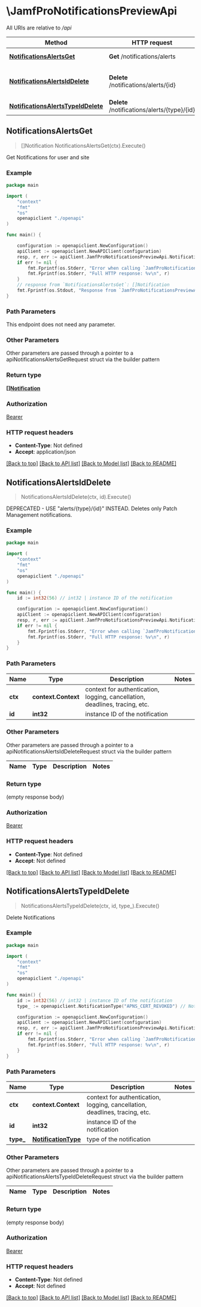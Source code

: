 # \JamfProNotificationsPreviewApi

All URIs are relative to */api*

Method | HTTP request | Description
------------- | ------------- | -------------
[**NotificationsAlertsGet**](JamfProNotificationsPreviewApi.md#NotificationsAlertsGet) | **Get** /notifications/alerts | Get Notifications for user and site 
[**NotificationsAlertsIdDelete**](JamfProNotificationsPreviewApi.md#NotificationsAlertsIdDelete) | **Delete** /notifications/alerts/{id} | DEPRECATED - USE \&quot;alerts/{type}/{id}\&quot; INSTEAD. Deletes only Patch Management notifications. 
[**NotificationsAlertsTypeIdDelete**](JamfProNotificationsPreviewApi.md#NotificationsAlertsTypeIdDelete) | **Delete** /notifications/alerts/{type}/{id} | Delete Notifications 



## NotificationsAlertsGet

> []Notification NotificationsAlertsGet(ctx).Execute()

Get Notifications for user and site 



### Example

```go
package main

import (
    "context"
    "fmt"
    "os"
    openapiclient "./openapi"
)

func main() {

    configuration := openapiclient.NewConfiguration()
    apiClient := openapiclient.NewAPIClient(configuration)
    resp, r, err := apiClient.JamfProNotificationsPreviewApi.NotificationsAlertsGet(context.Background()).Execute()
    if err != nil {
        fmt.Fprintf(os.Stderr, "Error when calling `JamfProNotificationsPreviewApi.NotificationsAlertsGet``: %v\n", err)
        fmt.Fprintf(os.Stderr, "Full HTTP response: %v\n", r)
    }
    // response from `NotificationsAlertsGet`: []Notification
    fmt.Fprintf(os.Stdout, "Response from `JamfProNotificationsPreviewApi.NotificationsAlertsGet`: %v\n", resp)
}
```

### Path Parameters

This endpoint does not need any parameter.

### Other Parameters

Other parameters are passed through a pointer to a apiNotificationsAlertsGetRequest struct via the builder pattern


### Return type

[**[]Notification**](Notification.md)

### Authorization

[Bearer](../README.md#Bearer)

### HTTP request headers

- **Content-Type**: Not defined
- **Accept**: application/json

[[Back to top]](#) [[Back to API list]](../README.md#documentation-for-api-endpoints)
[[Back to Model list]](../README.md#documentation-for-models)
[[Back to README]](../README.md)


## NotificationsAlertsIdDelete

> NotificationsAlertsIdDelete(ctx, id).Execute()

DEPRECATED - USE \"alerts/{type}/{id}\" INSTEAD. Deletes only Patch Management notifications. 



### Example

```go
package main

import (
    "context"
    "fmt"
    "os"
    openapiclient "./openapi"
)

func main() {
    id := int32(56) // int32 | instance ID of the notification

    configuration := openapiclient.NewConfiguration()
    apiClient := openapiclient.NewAPIClient(configuration)
    resp, r, err := apiClient.JamfProNotificationsPreviewApi.NotificationsAlertsIdDelete(context.Background(), id).Execute()
    if err != nil {
        fmt.Fprintf(os.Stderr, "Error when calling `JamfProNotificationsPreviewApi.NotificationsAlertsIdDelete``: %v\n", err)
        fmt.Fprintf(os.Stderr, "Full HTTP response: %v\n", r)
    }
}
```

### Path Parameters


Name | Type | Description  | Notes
------------- | ------------- | ------------- | -------------
**ctx** | **context.Context** | context for authentication, logging, cancellation, deadlines, tracing, etc.
**id** | **int32** | instance ID of the notification | 

### Other Parameters

Other parameters are passed through a pointer to a apiNotificationsAlertsIdDeleteRequest struct via the builder pattern


Name | Type | Description  | Notes
------------- | ------------- | ------------- | -------------


### Return type

 (empty response body)

### Authorization

[Bearer](../README.md#Bearer)

### HTTP request headers

- **Content-Type**: Not defined
- **Accept**: Not defined

[[Back to top]](#) [[Back to API list]](../README.md#documentation-for-api-endpoints)
[[Back to Model list]](../README.md#documentation-for-models)
[[Back to README]](../README.md)


## NotificationsAlertsTypeIdDelete

> NotificationsAlertsTypeIdDelete(ctx, id, type_).Execute()

Delete Notifications 



### Example

```go
package main

import (
    "context"
    "fmt"
    "os"
    openapiclient "./openapi"
)

func main() {
    id := int32(56) // int32 | instance ID of the notification
    type_ := openapiclient.NotificationType("APNS_CERT_REVOKED") // NotificationType | type of the notification

    configuration := openapiclient.NewConfiguration()
    apiClient := openapiclient.NewAPIClient(configuration)
    resp, r, err := apiClient.JamfProNotificationsPreviewApi.NotificationsAlertsTypeIdDelete(context.Background(), id, type_).Execute()
    if err != nil {
        fmt.Fprintf(os.Stderr, "Error when calling `JamfProNotificationsPreviewApi.NotificationsAlertsTypeIdDelete``: %v\n", err)
        fmt.Fprintf(os.Stderr, "Full HTTP response: %v\n", r)
    }
}
```

### Path Parameters


Name | Type | Description  | Notes
------------- | ------------- | ------------- | -------------
**ctx** | **context.Context** | context for authentication, logging, cancellation, deadlines, tracing, etc.
**id** | **int32** | instance ID of the notification | 
**type_** | [**NotificationType**](.md) | type of the notification | 

### Other Parameters

Other parameters are passed through a pointer to a apiNotificationsAlertsTypeIdDeleteRequest struct via the builder pattern


Name | Type | Description  | Notes
------------- | ------------- | ------------- | -------------



### Return type

 (empty response body)

### Authorization

[Bearer](../README.md#Bearer)

### HTTP request headers

- **Content-Type**: Not defined
- **Accept**: Not defined

[[Back to top]](#) [[Back to API list]](../README.md#documentation-for-api-endpoints)
[[Back to Model list]](../README.md#documentation-for-models)
[[Back to README]](../README.md)


